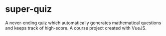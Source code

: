 # super-quiz
A never-ending quiz which automatically generates mathematical questions and keeps track of high-score. A course project created with VueJS.
